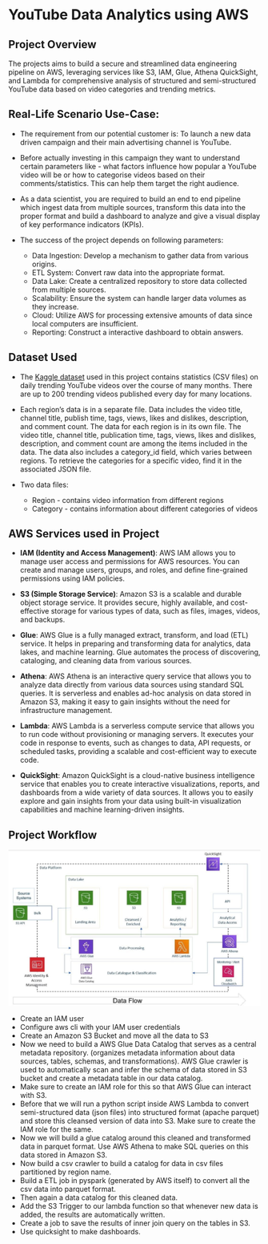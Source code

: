# YouTube Data Analytics using AWS

## Project Overview

The projects aims to build a secure and streamlined data engineering pipeline on AWS, leveraging services like S3, IAM, Glue, Athena QuickSight, and Lambda for comprehensive analysis of structured and semi-structured YouTube data based on video categories and trending metrics.

## Real-Life Scenario Use-Case:
- The requirement from our potential customer is: To launch a new data driven campaign and their main advertising channel is YouTube.
- Before actually investing in this campaign they want to understand certain parameters like - what factors influence how popular a YouTube video will be or how to categorise videos based on their comments/statistics. This can help them target the right audience.
- As a data scientist, you are required to build an end to end pipeline which ingest data from multiple sources, transform this data into the proper format and build a dashboard to analyze and give a visual display of key performance indicators (KPIs).
- The success of the project depends on following parameters:

    - Data Ingestion: Develop a mechanism to gather data from various origins.
    - ETL System: Convert raw data into the appropriate format.
    - Data Lake: Create a centralized repository to store data collected from multiple sources.
    - Scalability: Ensure the system can handle larger data volumes as they increase.
    - Cloud: Utilize AWS for processing extensive amounts of data since local computers are insufficient.
    - Reporting: Construct a interactive dashboard to obtain answers.

## Dataset Used
- The [Kaggle dataset](https://www.kaggle.com/datasets/datasnaek/youtube-new) used in this project contains statistics (CSV files) on daily trending YouTube videos over the course of many months. There are up to 200 trending videos published every day for many locations. 
- Each region’s data is in a separate file. Data includes the video title, channel title, publish time, tags, views, likes and dislikes, description, and comment count.
The data for each region is in its own file. The video title, channel title, publication time, tags, views, likes and dislikes, description, and comment count are among the items included in the data. The data also includes a category_id field, which varies between regions. To retrieve the categories for a specific video, find it in the associated JSON file.
- Two data files:

    - Region - contains video information from different regions
    - Category - contains information about different categories of videos

## AWS Services used in Project
- __IAM (Identity and Access Management)__: AWS IAM allows you to manage user access and permissions for AWS resources. You can create and manage users, groups, and roles, and define fine-grained permissions using IAM policies.

- __S3 (Simple Storage Service)__: Amazon S3 is a scalable and durable object storage service. It provides secure, highly available, and cost-effective storage for various types of data, such as files, images, videos, and backups.

- __Glue__: AWS Glue is a fully managed extract, transform, and load (ETL) service. It helps in preparing and transforming data for analytics, data lakes, and machine learning. Glue automates the process of discovering, cataloging, and cleaning data from various sources.

- __Athena__: AWS Athena is an interactive query service that allows you to analyze data directly from various data sources using standard SQL queries. It is serverless and enables ad-hoc analysis on data stored in Amazon S3, making it easy to gain insights without the need for infrastructure management.

- __Lambda__: AWS Lambda is a serverless compute service that allows you to run code without provisioning or managing servers. It executes your code in response to events, such as changes to data, API requests, or scheduled tasks, providing a scalable and cost-efficient way to execute code.

- __QuickSight__: Amazon QuickSight is a cloud-native business intelligence service that enables you to create interactive visualizations, reports, and dashboards from a wide variety of data sources. It allows you to easily explore and gain insights from your data using built-in visualization capabilities and machine learning-driven insights.

## Project Workflow
![image](architecture.jpg)
- Create an IAM user 
- Configure aws cli with your IAM user credentials
- Create an Amazon S3 Bucket and move all the data to S3
- Now we need to build a AWS Glue Data Catalog that serves as a central metadata repository. (organizes metadata information about data sources, tables, schemas, and transformations). AWS Glue crawler is used to automatically scan and infer the schema of data stored in S3 bucket and create a metadata table in our data catalog. 
- Make sure to create an IAM role for this so that AWS Glue can interact with S3. 
- Before that we will run a python script inside AWS Lambda to convert semi-structured data (json files) into structured format (apache parquet) and store this cleansed version of data into S3. Make sure to create the IAM role for the same.
- Now we will build a glue catalog around this cleaned and transformed data in parquet format. Use AWS Athena to make SQL queries on this data stored in Amazon S3.
- Now build a csv crawler to build a catalog for data in csv files partitioned by region name.
- Build a ETL job in pyspark (generated by AWS itself) to convert all the csv data into parquet format. 
- Then again a data catalog for this cleaned data.
- Add the S3 Trigger to our lambda function so that whenever new data is added, the results are automatically written.
- Create a job to save the results of inner join query on the tables in S3.
- Use quicksight to make dashboards.




